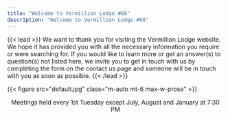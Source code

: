 ```yaml
---
title: "Welcome to Vermillion Lodge #68"
description: "Welcome to Vermillion Lodge #68"
---
```


{{< lead >}}
We want to thank you for visiting the Vermillion Lodge website. We hope it has provided you with all the necessary information you require or were searching for. If you would like to learn more or get an answer(s) to question(s) not listed here, we invite you to get in touch with us by completing the form on the contact us page and someone will be in touch with you as soon as possible.
{{< /lead >}}


{{< figure src="default.jpg" class="m-auto mt-6 max-w-prose" >}}

<p align="center">Meetings held every 1st Tuesday except July, August and January at 7:30 PM</p>
